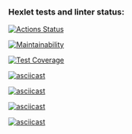 ### Hexlet tests and linter status:

[![Actions Status](https://github.com/dzhalilovmikhail/frontend-project-44/workflows/hexlet-check/badge.svg)](https://github.com/dzhalilovmikhail/frontend-project-44/actions)

[![Maintainability](https://api.codeclimate.com/v1/badges/ef4f2012545c5529a19c/maintainability)](https://codeclimate.com/github/dzhalilovmikhail/frontend-project-44/maintainability)

[![Test Coverage](https://api.codeclimate.com/v1/badges/ef4f2012545c5529a19c/test_coverage)](https://codeclimate.com/github/dzhalilovmikhail/frontend-project-44/test_coverage)

[![asciicast](https://asciinema.org/a/559532.svg)](https://asciinema.org/a/559532)

[![asciicast](https://asciinema.org/a/559553.svg)](https://asciinema.org/a/559553)

[![asciicast](https://asciinema.org/a/561235.svg)](https://asciinema.org/a/561235)

[![asciicast](https://asciinema.org/a/561278.svg)](https://asciinema.org/a/561278)